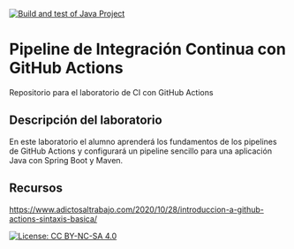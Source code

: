 [![Build and test of Java Project](https://github.com/ETSISI-EMS/ems2023_lab_1_3_ci_github_actions-XushengQiu/actions/workflows/main.yml/badge.svg)](https://github.com/ETSISI-EMS/ems2023_lab_1_3_ci_github_actions-XushengQiu/actions/workflows/main.yml)

# Pipeline de Integración Continua con GitHub Actions

Repositorio para el laboratorio de CI con GitHub Actions

## Descripción del laboratorio

En este laboratorio el alumno aprenderá los fundamentos de los pipelines de GitHub Actions y configurará un pipeline
sencillo para una aplicación Java con Spring Boot y Maven. 

## Recursos
https://www.adictosaltrabajo.com/2020/10/28/introduccion-a-github-actions-sintaxis-basica/

[![License: CC BY-NC-SA 4.0](https://img.shields.io/badge/License-CC_BY--NC--SA_4.0-lightgrey.svg)](https://creativecommons.org/licenses/by-nc-sa/4.0/)
